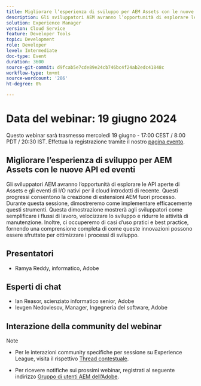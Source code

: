 ```yaml
---
title: Migliorare l’esperienza di sviluppo per AEM Assets con le nuove API ed eventi
description: Gli sviluppatori AEM avranno l’opportunità di esplorare le API aperte di Assets e gli eventi di I/O nativi per il cloud introdotti di recente. Questi progressi consentono la creazione di estensioni AEM fuori processo. Durante questa sessione, dimostreremo come implementare efficacemente questi strumenti. Questa dimostrazione mostrerà agli sviluppatori come semplificare i flussi di lavoro, velocizzare lo sviluppo e ridurre le attività di manutenzione. Inoltre, ci occuperemo di casi d’uso pratici e best practice, fornendo una comprensione completa di come queste innovazioni possono essere sfruttate per ottimizzare i processi di sviluppo.
solution: Experience Manager
version: Cloud Service
feature: Developer Tools
topic: Development
role: Developer
level: Intermediate
doc-type: Event
duration: 3600
source-git-commit: d9fcab5e7cde89e24cb746bc4f24ab2edc41848c
workflow-type: tm+mt
source-wordcount: '286'
ht-degree: 0%

---
```


# Data del webinar: 19 giugno 2024

Questo webinar sarà trasmesso mercoledì 19 giugno - 17:00 CEST / 8:00 PDT / 20:30 IST.
Effettua la registrazione tramite il nostro [pagina evento](https://adobe.ly/3wLRpdI).

## Migliorare l’esperienza di sviluppo per AEM Assets con le nuove API ed eventi

Gli sviluppatori AEM avranno l’opportunità di esplorare le API aperte di Assets e gli eventi di I/O nativi per il cloud introdotti di recente. Questi progressi consentono la creazione di estensioni AEM fuori processo. Durante questa sessione, dimostreremo come implementare efficacemente questi strumenti. Questa dimostrazione mostrerà agli sviluppatori come semplificare i flussi di lavoro, velocizzare lo sviluppo e ridurre le attività di manutenzione. Inoltre, ci occuperemo di casi d’uso pratici e best practice, fornendo una comprensione completa di come queste innovazioni possono essere sfruttate per ottimizzare i processi di sviluppo.

## Presentatori

* Ramya Reddy, informatico, Adobe

## Esperti di chat

* Ian Reasor, scienziato informatico senior, Adobe
* Ievgen Nedoviesov, Manager, Ingegneria del software, Adobe

## Interazione della community del webinar

>[!NOTE]
> 
>* Per le interazioni community specifiche per sessione su Experience League, visita il rispettivo [Thread contestuale](https://adobe.ly/3UQXwFO).
>
>* Per ricevere notifiche sui prossimi webinar, registrati al seguente indirizzo [Gruppo di utenti AEM dell’Adobe](https://aem-augs.adobe.com/).

